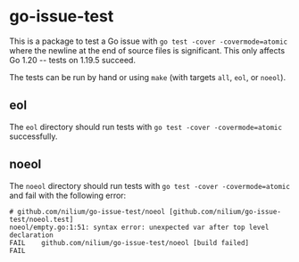 go-issue-test
=============

This is a package to test a Go issue with `go test -cover -covermode=atomic` where the newline at the end of source
files is significant. This only affects Go 1.20 -- tests on 1.19.5 succeed.

The tests can be run by hand or using `make` (with targets `all`, `eol`, or `noeol`).

eol
---

The `eol` directory should run tests with `go test -cover -covermode=atomic` successfully.

noeol
---

The `noeol` directory should run tests with `go test -cover -covermode=atomic` and fail with the following error:

```
# github.com/nilium/go-issue-test/noeol [github.com/nilium/go-issue-test/noeol.test]
noeol/empty.go:1:51: syntax error: unexpected var after top level declaration
FAIL    github.com/nilium/go-issue-test/noeol [build failed]
FAIL
```
